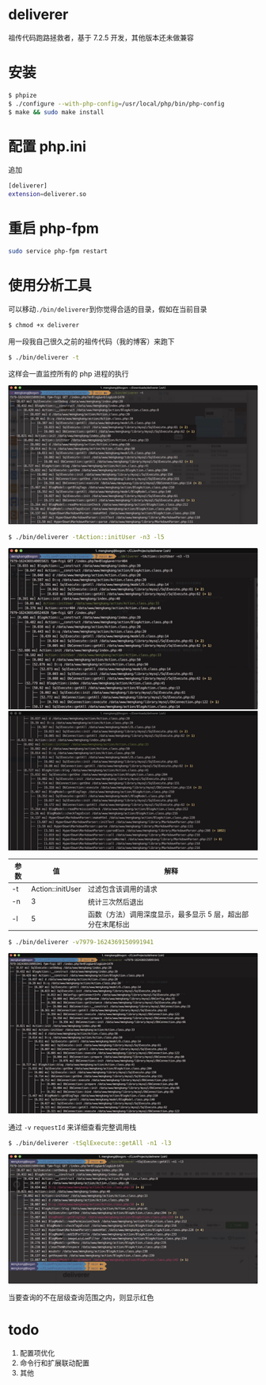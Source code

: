 # deliverer
祖传代码跑路拯救者，基于 7.2.5 开发，其他版本还未做兼容
# 安装
```bash
$ phpize
$ ./configure --with-php-config=/usr/local/php/bin/php-config
$ make && sudo make install
```
# 配置 php.ini
追加
```bash
[deliverer]
extension=deliverer.so
```
# 重启 php-fpm
```bash
sudo service php-fpm restart
```

# 使用分析工具
可以移动`./bin/deliverer`到你觉得合适的目录，假如在当前目录
```bash
$ chmod +x deliverer
```
用一段我自己很久之前的祖传代码（我的博客）来跑下
```bash
$ ./bin/deliverer -t
```
这样会一直监控所有的 php 进程的执行

![demo](doc/img/0.jpg)

```bash
$ ./bin/deliverer -tAction::initUser -n3 -l5
```

![demo](doc/img/1.jpg)
![demo](doc/img/1.1.jpg)


参数 | 值 | 解释
-----|-----|-----
-t | Action::initUser | 过滤包含该调用的请求
-n | 3 | 统计三次然后退出
-l | 5 | 函数（方法）调用深度显示，最多显示 5 层，超出部分在末尾标出


```bash
$ ./bin/deliverer -v7979-1624369150991941
```

![demo](doc/img/2.jpg)

通过 `-v` `requestId` 来详细查看完整调用栈

```bash
$ ./bin/deliverer -tSqlExecute::getAll -n1 -l3
```

![demo](doc/img/3.jpg)

当要查询的不在层级查询范围之内，则显示红色

# todo

1. 配置项优化
2. 命令行和扩展联动配置
2. 其他